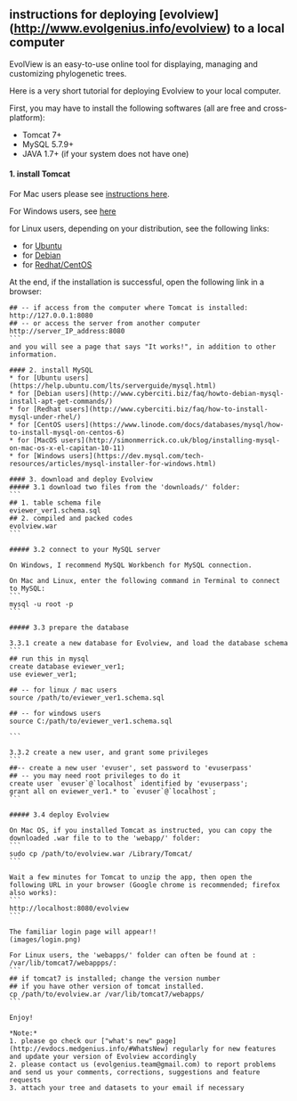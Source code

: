 ## instructions for deploying [evolview] (http://www.evolgenius.info/evolview) to a local computer

EvolView is an easy-to-use online tool for displaying, managing and customizing phylogenetic trees.

Here is a very short tutorial for deploying Evolview to your local computer.

First, you may have to install the following softwares (all are free and cross-platform):
 * Tomcat 7+
 * MySQL 5.7.9+
 * JAVA 1.7+ (if your system does not have one)

#### 1. install Tomcat

For Mac users please see [instructions here](https://wolfpaulus.com/journal/mac/tomcat8/).

For Windows users, see [here](https://www.mulesoft.com/tcat/tomcat-windows)

for Linux users, depending on your distribution, see the following links:
* for [Ubuntu](https://www.digitalocean.com/community/tutorials/how-to-install-apache-tomcat-7-on-ubuntu-14-04-via-apt-get)
* for [Debian](https://www.digitalocean.com/community/tutorials/how-to-install-and-configure-apache-tomcat-on-a-debian-server)
* for [Redhat/CentOS](https://www.digitalocean.com/community/tutorials/how-to-install-apache-tomcat-7-on-centos-7-via-yum)

At the end, if the installation is successful, open the following link in a browser:
````
## -- if access from the computer where Tomcat is installed:
http://127.0.0.1:8080
## -- or access the server from another computer
http://server_IP_address:8080
```
and you will see a page that says "It works!", in addition to other information.

#### 2. install MySQL
* for [Ubuntu users](https://help.ubuntu.com/lts/serverguide/mysql.html)
* for [Debian users](http://www.cyberciti.biz/faq/howto-debian-mysql-install-apt-get-commands/)
* for [Redhat users](http://www.cyberciti.biz/faq/how-to-install-mysql-under-rhel/)
* for [CentOS users](https://www.linode.com/docs/databases/mysql/how-to-install-mysql-on-centos-6)
* for [MacOS users](http://simonmerrick.co.uk/blog/installing-mysql-on-mac-os-x-el-capitan-10-11)
* for [Windows users](https://dev.mysql.com/tech-resources/articles/mysql-installer-for-windows.html)

#### 3. download and deploy Evolview
##### 3.1 download two files from the 'downloads/' folder:
```
## 1. table schema file
eviewer_ver1.schema.sql
## 2. compiled and packed codes
evolview.war
```

##### 3.2 connect to your MySQL server

On Windows, I recommend MySQL Workbench for MySQL connection.

On Mac and Linux, enter the following command in Terminal to connect to MySQL:
```
mysql -u root -p
```

##### 3.3 prepare the database

3.3.1 create a new database for Evolview, and load the database schema
```
## run this in mysql
create database eviewer_ver1;
use eviewer_ver1;

## -- for linux / mac users
source /path/to/eviewer_ver1.schema.sql

## -- for windows users
source C:/path/to/eviewer_ver1.schema.sql

```

3.3.2 create a new user, and grant some privileges
```
##-- create a new user 'evuser', set password to 'evuserpass'
## -- you may need root privileges to do it
create user `evuser`@`localhost` identified by 'evuserpass';
grant all on eviewer_ver1.* to `evuser`@`localhost`;
```

##### 3.4 deploy Evolview

On Mac OS, if you installed Tomcat as instructed, you can copy the downloaded .war file to to the 'webapp/' folder:
```
sudo cp /path/to/evolview.war /Library/Tomcat/
```

Wait a few minutes for Tomcat to unzip the app, then open the following URL in your browser (Google chrome is recommended; firefox also works):
```
http://localhost:8080/evolview
```

The familiar login page will appear!!
(images/login.png)

For Linux users, the 'webapps/' folder can often be found at : /var/lib/tomcat7/webappps/:
```
## if tomcat7 is installed; change the version number
## if you have other version of tomcat installed.
cp /path/to/evolview.ar /var/lib/tomcat7/webapps/
```

Enjoy!

*Note:*
1. please go check our ["what's new" page](http://evdocs.medgenius.info/#WhatsNew) regularly for new features and update your version of Evolview accordingly
2. please contact us (evolgenius.team@gmail.com) to report problems and send us your comments, corrections, suggestions and feature requests
3. attach your tree and datasets to your email if necessary
